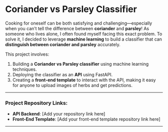 # Coriander vs Parsley Classifier

Cooking for oneself can be both satisfying and challenging—especially when you can’t tell the difference between **coriander** and **parsley**! As someone who lives alone, I often found myself facing this exact problem. To solve it, I decided to leverage **machine learning** to build a classifier that can **distinguish between coriander and parsley** accurately.

This project involves:
1. Building a **Coriander vs Parsley classifier** using machine learning techniques.
2. Deploying the classifier as an **API** using FastAPI.
3. Creating a **front-end template** to interact with the API, making it easy for anyone to upload images of herbs and get predictions.

---

### Project Repository Links:
- **API Backend**: [Add your repository link here]
- **Front-End Template**: [Add your front-end template repository link here]

---
